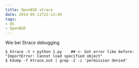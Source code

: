 ```yaml
---
title: OpenBSD strace
date: 2014-05-11T22:13:49
tags: 
- OS
- OpenBSD
---
```


Wie bei Strace debugging

~~~
$ ktrace -t + python 1.py    ## <- Got error like before: "ImportError: Cannot load specified object"
$ kdump -f ktrace.out | grep -2 -i 'permission denied'
~~~
